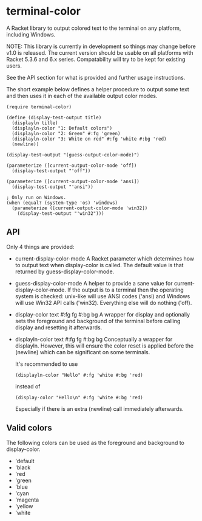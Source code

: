 terminal-color
==============

A Racket library to output colored text to the terminal on any platform, including Windows.

NOTE: This library is currently in development so things may change before
v1.0 is released. The current version should be usable on all platforms with
Racket 5.3.6 and 6.x series. Compatability will try to be kept for existing users.

See the API section for what is provided and further usage instructions.

The short example below defines a helper procedure to output some text and then uses it
in each of the available output color modes.

```racket
(require terminal-color)
      
(define (display-test-output title)
  (displayln title)
  (displayln-color "1: Default colors")
  (displayln-color "2: Green" #:fg 'green)
  (displayln-color "3: White on red" #:fg 'white #:bg 'red)
  (newline))
  
(display-test-output "(guess-output-color-mode)")
  
(parameterize ([current-output-color-mode 'off])
  (display-test-output "'off"))
  
(parameterize ([current-output-color-mode 'ansi])
  (display-test-output "'ansi"))
  
; Only run on Windows.
(when (equal? (system-type 'os) 'windows)
  (parameterize ([current-output-color-mode 'win32])
    (display-test-output "'win32")))
```

API
---

Only 4 things are provided:

* current-display-color-mode
	A Racket parameter which determines how to output text when display-color
	is called. The default value is that returned by guess-display-color-mode.

* guess-display-color-mode
	A helper to provide a sane value for current-display-color-mode.
	If the output is to a terminal then the operating system is checked:
	unix-like will use ANSI codes ('ansi) and Windows will use Win32 API
	calls ('win32). Everything else will do nothing ('off).

* display-color text #:fg fg #:bg bg
	A wrapper for display and optionally sets the foreground and background
	of the terminal before calling display and resetting it afterwards.

* displayln-color text #:fg fg #:bg bg
	Conceptually a wrapper for displayln. However, this will ensure the
	color reset is applied before the (newline) which can be significant
	on some terminals.

	It's recommended to use

	```racket
	(displayln-color "Hello" #:fg 'white #:bg 'red)
	```

	instead of

	```racket
	(display-color "Hello\n" #:fg 'white #:bg 'red)
	```

	Especially if there is an extra (newline) call immediately afterwards.

Valid colors
------------

The following colors can be used as the foreground and background to display-color.

* 'default
* 'black
* 'red
* 'green
* 'blue
* 'cyan
* 'magenta
* 'yellow
* 'white

